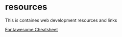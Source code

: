 # resources
This is containes web development resources and links

[Fontawesome Cheatsheet](https://kapeli.com/cheat_sheets/Font_Awesome.docset/Contents/Resources/Documents/index)
